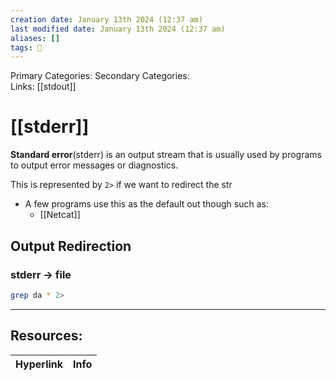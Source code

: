 ```yaml
---
creation date: January 13th 2024 (12:37 am)
last modified date: January 13th 2024 (12:37 am)
aliases: []
tags: 📖
---
```

 
Primary Categories: 
Secondary Categories:  
Links: [[stdout]]
# [[stderr]]  
**Standard error**(stderr) is an output stream that is usually used by programs to output error messages or diagnostics.

This is represented by `2>` if we want to redirect the str

- A few programs use this as the default out though such as:
	- [[Netcat]]


## Output Redirection
### stderr -> file
```bash
grep da * 2>
```




___

## Resources:

| Hyperlink | Info |
| --------- | ---- |


